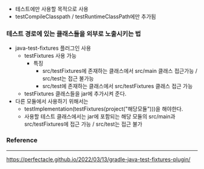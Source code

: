 - 테스트에만 사용할 목적으로 사용
- testCompileClasspath / testRuntimeClassPath에만 추가됨


### 테스트 경로에 있는 클래스들을 외부로 노출시키는 법
- java-test-fixtures 플러그인 사용
  - testFixtures 사용 가능
    - 특징
      - src/testFixtures에 존재하는 클래스에서 src/main 클래스 접근가능 / src/test는 접근 불가능
      - src/test에 존재하는 클래스에서 src/testFixtures 클래스 접근 가능
  - testFixtures 클래스들을 jar에 추가시켜 준다.
- 다른 모듈에서 사용하기 위해서는 
  - testImplementation(testFixtures(project("해당모듈")))을 해야한다.
  - 사용할 테스트 클래스에서는 jar에 포함되는 해당 모듈의 src/main과 src/testFixtures에 접근 가능 / src/test는 접근 불가

### Reference
---
https://perfectacle.github.io/2022/03/13/gradle-java-test-fixtures-plugin/